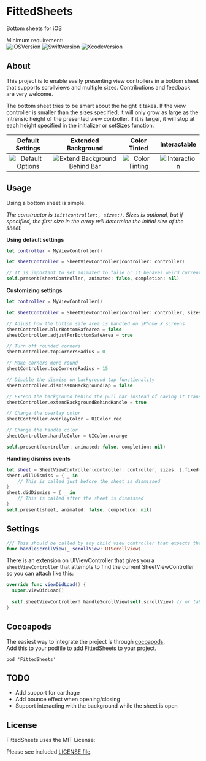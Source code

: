 # FittedSheets
Bottom sheets for iOS

Minimum requirement:  
![iOSVersion](https://img.shields.io/badge/iOS-9-green.svg) 
![SwiftVersion](https://img.shields.io/badge/Swift-4.2-green.svg) 
![XcodeVersion](https://img.shields.io/badge/Xcode-10-green.svg)  

## About
This project is to enable easily presenting view controllers in a bottom sheet that supports scrollviews and multiple sizes. Contributions and feedback are very welcome.  

The bottom sheet tries to be smart about the height it takes. If the view controller is smaller than the sizes specified, it will only grow as large as the intrensic height of the presented view controller. If it is larger, it will stop at each height specified in the initializer or setSizes function.

| Default Settings | Extended Background | Color Tinted | Interactable |
|:-:|:-:|:-:|:-:|
| ![Default Options](ss_default_options.png) | ![Extend Background Behind Bar](ss_extend_background.png) | ![Color Tinting](ss_colors.png) | ![Interaction](fullDemo.gif) |  

## Usage
Using a bottom sheet is simple. 

_The constructor is `init(controller:, sizes:)`. Sizes is optional, but if specified, the first size in the array will determine the initial size of the sheet._  

**Using default settings**  

```swift
let controller = MyViewController()

let sheetController = SheetViewController(controller: controller)

// It is important to set animated to false or it behaves weird currently
self.present(sheetController, animated: false, completion: nil) 
```

**Customizing settings**  

```swift
let controller = MyViewController()

let sheetController = SheetViewController(controller: controller, sizes: [.fixed(100), .fixed(200), .halfScreen, .fullScreen])

// Adjust how the bottom safe area is handled on iPhone X screens
sheetController.blurBottomSafeArea = false
sheetController.adjustForBottomSafeArea = true

// Turn off rounded corners
sheetController.topCornersRadius = 0

// Make corners more round
sheetController.topCornersRadius = 15

// Disable the dismiss on background tap functionality
sheetController.dismissOnBackgroundTap = false

// Extend the background behind the pull bar instead of having it transparent
sheetController.extendBackgroundBehindHandle = true

// Change the overlay color
sheetController.overlayColor = UIColor.red

// Change the handle color
sheetController.handleColor = UIColor.orange

self.present(controller, animated: false, completion: nil)
```

**Handling dismiss events**
```swift
let sheet = SheetViewController(controller: controller, sizes: [.fixed(420), .fullScreen])
sheet.willDismiss = { _ in
    // This is called just before the sheet is dismissed
}
sheet.didDismiss = { _ in
    // This is called after the sheet is dismissed
}
self.present(sheet, animated: false, completion: nil)
```

## Settings

```swift
/// This should be called by any child view controller that expects the sheet to use be able to expand/collapse when the scroll view is at the top.
func handleScrollView(_ scrollView: UIScrollView)
```

There is an extension on UIViewController that gives you a `sheetViewController` that attempts to find the current SheetViewController so you can attach like this:

```swift
override func viewDidLoad() {
  super.viewDidLoad()
  
  self.sheetViewController!.handleScrollView(self.scrollView) // or tableView/collectionView/etc
}
```

## Cocoapods
The easiest way to integrate the project is through [cocoapods](http://cocoapods.org/).  
Add this to your podfile to add FittedSheets to your project.  

```
pod 'FittedSheets'
```

## TODO

* Add support for carthage
* Add bounce effect when opening/closing
* Support interacting with the background while the sheet is open

## License
FittedSheets uses the MIT License:

Please see included [LICENSE file](https://raw.githubusercontent.com/gordontucker/FittedSheets/master/LICENSE).
